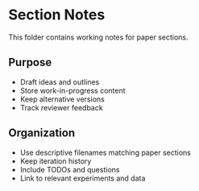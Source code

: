 # Section Notes

This folder contains working notes for paper sections.

## Purpose

- Draft ideas and outlines
- Store work-in-progress content
- Keep alternative versions
- Track reviewer feedback

## Organization

- Use descriptive filenames matching paper sections
- Keep iteration history
- Include TODOs and questions
- Link to relevant experiments and data
